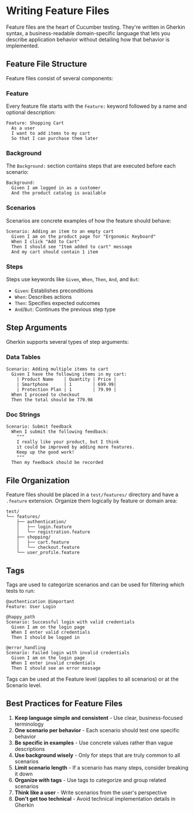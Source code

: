 # Writing Feature Files

Feature files are the heart of Cucumber testing. They're written in Gherkin syntax, a business-readable domain-specific language that lets you describe application behavior without detailing how that behavior is implemented.

## Feature File Structure

Feature files consist of several components:

### Feature

Every feature file starts with the `Feature:` keyword followed by a name and optional description:

```gherkin
Feature: Shopping Cart
  As a user
  I want to add items to my cart
  So that I can purchase them later
```

### Background

The `Background:` section contains steps that are executed before each scenario:

```gherkin
Background:
  Given I am logged in as a customer
  And the product catalog is available
```

### Scenarios

Scenarios are concrete examples of how the feature should behave:

```gherkin
Scenario: Adding an item to an empty cart
  Given I am on the product page for "Ergonomic Keyboard"
  When I click "Add to Cart"
  Then I should see "Item added to cart" message
  And my cart should contain 1 item
```

### Steps

Steps use keywords like `Given`, `When`, `Then`, `And`, and `But`:

- `Given`: Establishes preconditions
- `When`: Describes actions
- `Then`: Specifies expected outcomes
- `And`/`But`: Continues the previous step type

## Step Arguments

Gherkin supports several types of step arguments:

### Data Tables

```gherkin
Scenario: Adding multiple items to cart
  Given I have the following items in my cart:
    | Product Name    | Quantity | Price |
    | Smartphone      | 1        | 699.99|
    | Protection Plan | 1        | 79.99 |
  When I proceed to checkout
  Then the total should be 779.98
```

### Doc Strings

```gherkin
Scenario: Submit feedback
  When I submit the following feedback:
    """
    I really like your product, but I think
    it could be improved by adding more features.
    Keep up the good work!
    """
  Then my feedback should be recorded
```

## File Organization

Feature files should be placed in a `test/features/` directory and have a `.feature` extension. Organize them logically by feature or domain area:

```
test/
└── features/
    ├── authentication/
    │   ├── login.feature
    │   └── registration.feature
    ├── shopping/
    │   ├── cart.feature
    │   └── checkout.feature
    └── user_profile.feature
```

## Tags

Tags are used to categorize scenarios and can be used for filtering which tests to run:

```gherkin
@authentication @important
Feature: User Login

@happy_path
Scenario: Successful login with valid credentials
  Given I am on the login page
  When I enter valid credentials
  Then I should be logged in

@error_handling
Scenario: Failed login with invalid credentials
  Given I am on the login page
  When I enter invalid credentials
  Then I should see an error message
```

Tags can be used at the Feature level (applies to all scenarios) or at the Scenario level.

## Best Practices for Feature Files

1. **Keep language simple and consistent** - Use clear, business-focused terminology
2. **One scenario per behavior** - Each scenario should test one specific behavior
3. **Be specific in examples** - Use concrete values rather than vague descriptions
4. **Use background wisely** - Only for steps that are truly common to all scenarios
5. **Limit scenario length** - If a scenario has many steps, consider breaking it down
6. **Organize with tags** - Use tags to categorize and group related scenarios
7. **Think like a user** - Write scenarios from the user's perspective
8. **Don't get too technical** - Avoid technical implementation details in Gherkin
